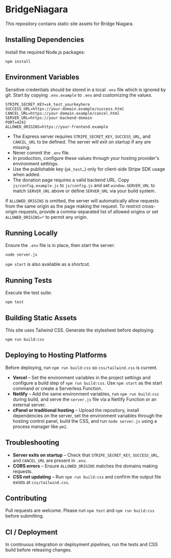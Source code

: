 # BridgeNiagara

This repository contains static site assets for Bridge Niagara.

## Installing Dependencies

Install the required Node.js packages:

```
npm install
```

## Environment Variables

Sensitive credentials should be stored in a local `.env` file which is ignored by git. Start by copying `.env.example` to `.env` and customizing the values.

```
STRIPE_SECRET_KEY=sk_test_yourkeyhere
SUCCESS_URL=https://your-domain.example/success.html
CANCEL_URL=https://your-domain.example/cancel.html
SERVER_URL=https://your-backend-domain
PORT=4242
ALLOWED_ORIGINS=https://your-frontend.example
```

- The Express server requires `STRIPE_SECRET_KEY`, `SUCCESS_URL`, and `CANCEL_URL` to be defined. The server will exit on startup if any are missing.
- Never commit the `.env` file.
- In production, configure these values through your hosting provider's environment settings.
- Use the publishable key (`pk_test…`) only for client-side Stripe SDK usage when added.
- The donation page requires a valid backend URL. Copy `js/config.example.js` to `js/config.js` and
  set `window.SERVER_URL` to match `SERVER_URL` above or define `SERVER_URL` via your build system.

If `ALLOWED_ORIGINS` is omitted, the server will automatically allow requests from the same origin as
the page making the request. To restrict cross-origin requests, provide a comma-separated list of
allowed origins or set `ALLOWED_ORIGINS=*` to permit any origin.

## Running Locally

Ensure the `.env` file is in place, then start the server:

```
node server.js
```

`npm start` is also available as a shortcut.

## Running Tests

Execute the test suite:

```
npm test
```

## Building Static Assets

This site uses Tailwind CSS. Generate the stylesheet before deploying:

```
npm run build:css
```

## Deploying to Hosting Platforms

Before deploying, run `npm run build:css` so `css/tailwind.css` is current.

- **Vercel** – Set the environment variables in the project settings and configure a build step of `npm run build:css`. Use `npm start` as the start command or create a Serverless Function.
- **Netlify** – Add the same environment variables, run `npm run build:css` during build, and serve the `server.js` file via a Netlify Function or an external server.
- **cPanel or traditional hosting** – Upload the repository, install dependencies on the server, set the environment variables through the hosting control panel, build the CSS, and run `node server.js` using a process manager like `pm2`.

## Troubleshooting

- **Server exits on startup** – Check that `STRIPE_SECRET_KEY`, `SUCCESS_URL`, and `CANCEL_URL` are present in `.env`.
- **CORS errors** – Ensure `ALLOWED_ORIGINS` matches the domains making requests.
- **CSS not updating** – Run `npm run build:css` and confirm the output file exists at `css/tailwind.css`.

## Contributing

Pull requests are welcome. Please run `npm test` and `npm run build:css` before submitting.

## CI / Deployment

In continuous integration or deployment pipelines, run the tests and CSS build before releasing changes.

